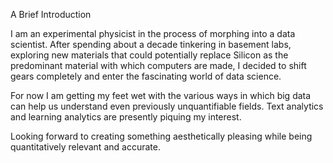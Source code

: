 A Brief Introduction

I am an experimental physicist in the process of morphing into a data scientist. After spending about a decade tinkering in basement labs, exploring new materials that could potentially replace Silicon as the predominant material with which computers are made, I decided to shift gears completely and enter the fascinating world of data science.

For now I am getting my feet wet with the various ways in which big data can help us understand even previously unquantifiable fields. Text analytics and learning analytics are presently piquing my interest.

Looking forward to creating something aesthetically pleasing while being quantitatively relevant and accurate.
